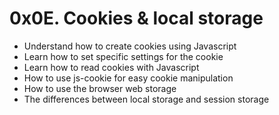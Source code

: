# 0x0E. Cookies & local storage

<ul>
<li>Understand how to create cookies using Javascript</li>
<li>Learn how to set specific settings for the cookie</li>
<li>Learn how to read cookies with Javascript</li>
<li>How to use js-cookie for easy cookie manipulation</li>
<li>How to use the browser web storage</li>
<li>The differences between local storage and session storage</li>
</ul>
